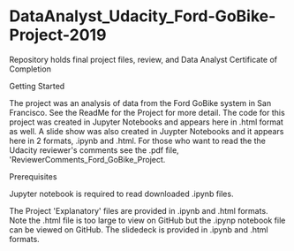 # DataAnalyst_Udacity_Ford-GoBike-Project-2019
Repository holds final project files, review, and Data Analyst Certificate of Completion

Getting Started
<p>The project was an analysis of data from the Ford GoBike system in San Francisco. See the ReadMe for the Project for more detail. The code for this project was created in Jupyter Notebooks and appears here in .html format as well. A slide show was also created in Juypter Notebooks and it appears here in 2 formats, .ipynb and .html. 
For those who want to read the the Udacity reviewer's comments see the .pdf file, 'ReviewerComments_Ford_GoBike_Project.
</p>

Prerequisites
<p>Jupyter notebook is required to read downloaded .ipynb files. </p> 

<p> The Project 'Explanatory' files are provided in .ipynb and .html formats. Note the .html file is too large to view on GitHub but the .ipynp notebook file can be viewed on GitHub.
The slidedeck is provided in .ipynb and .html formats.
</p>


